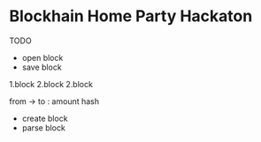 # Blockhain Home Party Hackaton

TODO

- open block
- save block

1.block
2.block
2.block

from -> to : amount
hash

- create block
- parse block

